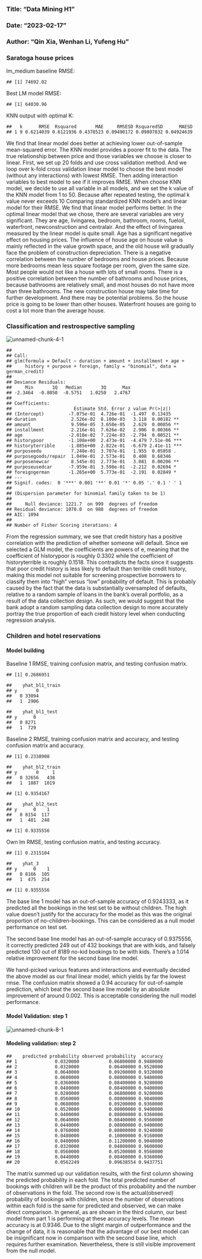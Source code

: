 ### Title: “Data Mining H1”

### Date: “2023-02-17”

### Author: “Qin Xia, Wenhan Li, Yufeng Hu”

### Saratoga house prices

lm\_medium baseline RMSE:

    ## [1] 74692.02

Best LM model RMSE:

    ## [1] 64030.96

KNN output with optimal K:

    ##   k      RMSE  Rsquared       MAE     RMSESD RsquaredSD      MAESD
    ## 1 9 0.6214039 0.6121936 0.4378523 0.09490172 0.09807832 0.04924639

We find that linear model does better at achieving lower out-of-sample
mean-squared error. The KNN model provides a poorer fit to the data. The
true relationship between price and those variables we choose is closer
to linear. First, we set up 20 folds and use cross validation method.
And we loop over k-fold cross validation linear model to choose the best
model (without any interactions) with lowest RMSE. Then adding
interaction variables to best model to see if it improves RMSE. When
choose KNN model, we decide to use all variable in all models, and we
set the k value of the KNN model from 1 to 50. Because after repeated
testing, the optimal k value never exceeds 10 Comparing standardized KNN
model’s and linear model for their RMSE. We find that linear model
performs better. In the optimal linear model that we chose, there are
several variables are very significant. They are age, livingarea,
bedroom, bathroom, rooms, fueloil, waterfront, newconstruction and
centralair. And the effect of livingarea measured by the linear model is
quite small. Age has a significant negative effect on housing prices.
The influence of house age on house value is mainly reflected in the
value growth space, and the old house will gradually face the problem of
construction depreciation. There is a negative correlation between the
number of bedrooms and house prices. Because more bedrooms mean less
square footage per room, given the same size. Most people would not like
a house with lots of small rooms. There is a positive correlation
between the number of bathrooms and house prices, because bathrooms are
relatively small, and most houses do not have more than three bathrooms.
The new construction house may take time for further development. And
there may be potential problems. So the house price is going to be lower
than other houses. Waterfront houses are going to cost a lot more than
the average house.

### Classification and restrospective sampling

![unnamed-chunk-4-1](https://user-images.githubusercontent.com/122301851/220728073-24ea9a23-e764-4385-bbba-61395e5e813d.png)

    ## 
    ## Call:
    ## glm(formula = Default ~ duration + amount + installment + age + 
    ##     history + purpose + foreign, family = "binomial", data = german_credit)
    ## 
    ## Deviance Residuals: 
    ##     Min       1Q   Median       3Q      Max  
    ## -2.3464  -0.8050  -0.5751   1.0250   2.4767  
    ## 
    ## Coefficients:
    ##                       Estimate Std. Error z value Pr(>|z|)    
    ## (Intercept)         -7.075e-01  4.726e-01  -1.497  0.13435    
    ## duration             2.526e-02  8.100e-03   3.118  0.00182 ** 
    ## amount               9.596e-05  3.650e-05   2.629  0.00856 ** 
    ## installment          2.216e-01  7.626e-02   2.906  0.00366 ** 
    ## age                 -2.018e-02  7.224e-03  -2.794  0.00521 ** 
    ## historypoor         -1.108e+00  2.473e-01  -4.479 7.51e-06 ***
    ## historyterrible     -1.885e+00  2.822e-01  -6.679 2.41e-11 ***
    ## purposeedu           7.248e-01  3.707e-01   1.955  0.05058 .  
    ## purposegoods/repair  1.049e-01  2.573e-01   0.408  0.68346    
    ## purposenewcar        8.545e-01  2.773e-01   3.081  0.00206 ** 
    ## purposeusedcar      -7.959e-01  3.598e-01  -2.212  0.02694 *  
    ## foreigngerman       -1.265e+00  5.773e-01  -2.191  0.02849 *  
    ## ---
    ## Signif. codes:  0 '***' 0.001 '**' 0.01 '*' 0.05 '.' 0.1 ' ' 1
    ## 
    ## (Dispersion parameter for binomial family taken to be 1)
    ## 
    ##     Null deviance: 1221.7  on 999  degrees of freedom
    ## Residual deviance: 1070.0  on 988  degrees of freedom
    ## AIC: 1094
    ## 
    ## Number of Fisher Scoring iterations: 4

From the regression summary, we see that credit history has a positive
correlation with the prediction of whether someone will default. Since
we selected a GLM model, the coefficients are powers of e, meaning that
the coefficient of historypoor is roughly 0.3302 while the coefficient
of historyterrible is roughly 0.1518. This contradicts the facts since
it suggests that poor credit history is less likely to default than
terrible credit history, making this model not suitable for screening
prospective borrowers to classify them into “high” versus “low”
probability of default. This is probably caused by the fact that the
data is substantially oversampled of defaults, relative to a random
sample of loans in the bank’s overall portfolio, as a result of the data
collection design. As such, we would suggest that the bank adopt a
random sampling data collection design to more accurately portray the
true proportion of each credit history level when conducting regression
analysis.

### Children and hotel reservations

#### Model building

Baseline 1 RMSE, training confusion matrix, and testing confusion
matrix.

    ## [1] 0.2686951

    ##    yhat_bl1_train
    ## y       0
    ##   0 33094
    ##   1  2906

    ##    yhat_bl1_test
    ## y      0
    ##   0 8271
    ##   1  729

Baseline 2 RMSE, training confusion matrix and accuracy, and testing
confusion matrix and accuracy.

    ## [1] 0.2338908

    ##    yhat_bl2_train
    ## y       0     1
    ##   0 32656   438
    ##   1  1887  1019

    ## [1] 0.9354167

    ##    yhat_bl2_test
    ## y      0    1
    ##   0 8154  117
    ##   1  481  248

    ## [1] 0.9335556

Own lm RMSE, testing confusion matrix, and testing accuracy.

    ## [1] 0.2315104

    ##    yhat_3
    ## y      0    1
    ##   0 8166  105
    ##   1  475  254

    ## [1] 0.9355556

The base line 1 model has an out-of-sample accuracy of 0.9243333, as it
predicted all the bookings in the test set to be without children. The
high value doesn’t justify for the accuracy for the model as this was
the original proportion of no-children-bookings. This can be considered
as a null model performance on test set.

The second base line model has an out-of-sample accuracy of 0.9375556,
it correctly predicted 249 out of 432 bookings that are with kids, and
falsely predicted 130 out of 8189 no-kid bookings to be with kids.
There’s a 1.014 relative improvement for the second base line model.

We hand-picked various features and interactions and eventually decided
the above model as our final linear model, which yields by far the
lowest rmse. The confusion matrix showed a 0.94 accuracy for
out-of-sample prediction, which beat the second base line model by an
absolute improvement of around 0.002. This is acceptable considering the
null model performance.

#### Model Validation: step 1

![unnamed-chunk-8-1](https://user-images.githubusercontent.com/122301851/220728105-99e6e24f-096a-458c-a3f2-2cc8ccedbb2d.png)

#### Modeling validation: step 2

    ##    predicted probability observed probability  accuracy
    ## 1              0.0320000           0.06800000 0.9480000
    ## 2              0.0320000           0.06400000 0.9520000
    ## 3              0.0640000           0.09200000 0.9320000
    ## 4              0.0600000           0.08000000 0.9480000
    ## 5              0.0360000           0.08400000 0.9280000
    ## 6              0.0480000           0.08400000 0.9400000
    ## 7              0.0280000           0.06800000 0.9200000
    ## 8              0.0560000           0.08000000 0.9040000
    ## 9              0.0680000           0.09200000 0.9360000
    ## 10             0.0520000           0.08000000 0.9400000
    ## 11             0.0400000           0.08000000 0.9360000
    ## 12             0.0640000           0.08400000 0.9560000
    ## 13             0.0440000           0.08000000 0.9400000
    ## 14             0.0760000           0.08000000 0.9240000
    ## 15             0.0480000           0.10000000 0.9160000
    ## 16             0.0400000           0.11200000 0.9040000
    ## 17             0.0320000           0.04800000 0.9600000
    ## 18             0.0560000           0.05200000 0.9560000
    ## 19             0.0440000           0.08400000 0.9360000
    ## 20             0.0562249           0.09638554 0.9437751

The matrix summed up our validation results, with the first column
showing the predicted probability in each fold. The total predicted
number of bookings with children will be the product of this probability
and the number of observations in the fold. The second row is the
actual(observed) probability of bookings with children, since the number
of observations within each fold is the same for predicted and observed,
we can make direct comparison. In general, as are shown in the third
column, our best model from part 1 is performing at these accuracy
levels. The mean accuracy is at 0.9346. Due to the slight margin of
outperformance and the change of data, it is reasonable that the
advantage of our best model can be insignificant now in comparison with
the second base line, which requires further examination. Nevertheless,
there is still visible improvement from the null model.
